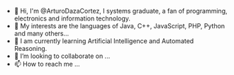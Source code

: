 - 👋 Hi, I'm @ArturoDazaCortez, I systems graduate, a fan of programming, electronics and information technology.
- 👀 My interests are the languages ​​of Java, C++, JavaScript, PHP, Python and many others...
- 🌱 I am currently learning Artificial Intelligence and Automated Reasoning.
- 💞️ I’m looking to collaborate on ...
- 📫 How to reach me ...

<!---
ArturoDazaCortez/ArturoDazaCortez is a ✨ special ✨ repository because its `README.md` (this file) appears on your GitHub profile.
You can click the Preview link to take a look at your changes.
--->
